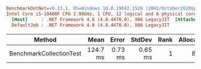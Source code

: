 ``` ini

BenchmarkDotNet=v0.13.1, OS=Windows 10.0.19042.1526 (20H2/October2020Update)
Intel Core i5-10400F CPU 2.90GHz, 1 CPU, 12 logical and 6 physical cores
  [Host]     : .NET Framework 4.8 (4.8.4470.0), X86 LegacyJIT  [AttachedDebugger]
  DefaultJob : .NET Framework 4.8 (4.8.4470.0), X86 LegacyJIT


```
|                  Method |     Mean |   Error |  StdDev | Rank | Allocated |
|------------------------ |---------:|--------:|--------:|-----:|----------:|
| BenchmarkCollectionTest | 124.7 ms | 0.73 ms | 0.65 ms |    1 |      8 MB |
